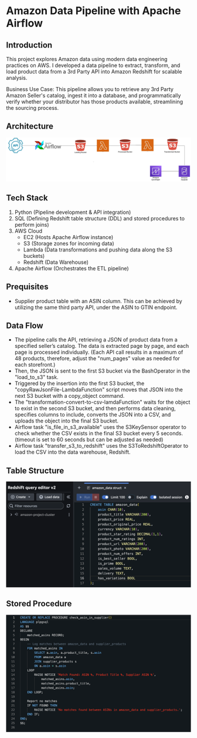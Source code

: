 # Amazon Data Pipeline with Apache Airflow

## Introduction
This project explores Amazon data using modern data engineering practices on AWS. I developed a data pipeline to extract, transform, and load product data from a 3rd Party API into Amazon Redshift for scalable analysis.

Business Use Case: This pipeline allows you to retrieve any 3rd Party Amazon Seller's catalog, ingest it into a database, and programmatically verify whether your distributor has those products available, streamlining the sourcing process.

## Architecture
![Project Architecture](architecture.jpeg)

## Tech Stack
1. Python (Pipeline development & API integration)
2. SQL (Defining Redshift table structure (DDL) and stored procedures to perform joins)
3. AWS Cloud
   - EC2 (Hosts Apache Airflow instance)
   - S3 (Storage zones for incoming data)
   - Lambda (Data transformations and pushing data along the S3 buckets)
   - Redshift (Data Warehouse)
4. Apache Airflow (Orchestrates the ETL pipeline)

## Prequisites
- Supplier product table with an ASIN column. This can be achieved by utilizing the same third party API, under the ASIN to GTIN endpoint.

## Data Flow
- The pipeline calls the API, retrieving a JSON of product data from a specified seller’s catalog. The data is extracted page by page, and each page is processed individually. (Each API call results in a maximum of 48 products, therefore, adjust the "num_pages" value as needed for each storefront.)
- Then, the JSON is sent to the first S3 bucket via the BashOperator in the "load_to_s3" task.
- Triggered by the insertion into the first S3 bucket, the "copyRawJsonFile-LambdaFunction" script moves that JSON into the next S3 bucket with a copy_object command.
- The "transformation-convert-to-csv-lamdaFunction" waits for the object to exist in the second S3 bucket, and then performs data cleaning, specifies columns to include, converts the JSON into a CSV, and uploads the object into the final S3 bucket.
- Airflow task "is_file_in_s3_available" uses the S3KeySensor operator to check whether the CSV exists in the final S3 bucket every 5 seconds. (timeout is set to 60 seconds but can be adjusted as needed)
- Airflow task "transfer_s3_to_redshift" uses the S3ToRedshiftOperator to load the CSV into the data warehouse, Redshift.

## Table Structure

![amazon_data](struct.png)

## Stored Procedure
![amazon_data](StoredProcedureFindMatches.png)
